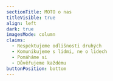 ```yaml
---
sectionTitle: MOTO o nas
titleVisible: true
align: left
dark: true
imagesMode: column
claims:
  - Respektujeme odlišnosti druhých
  - Komunikujeme s lidmi, ne o lidech
  - Pomáháme si
  - Důvěřujeme každému
buttonPosition: bottom
---
```

